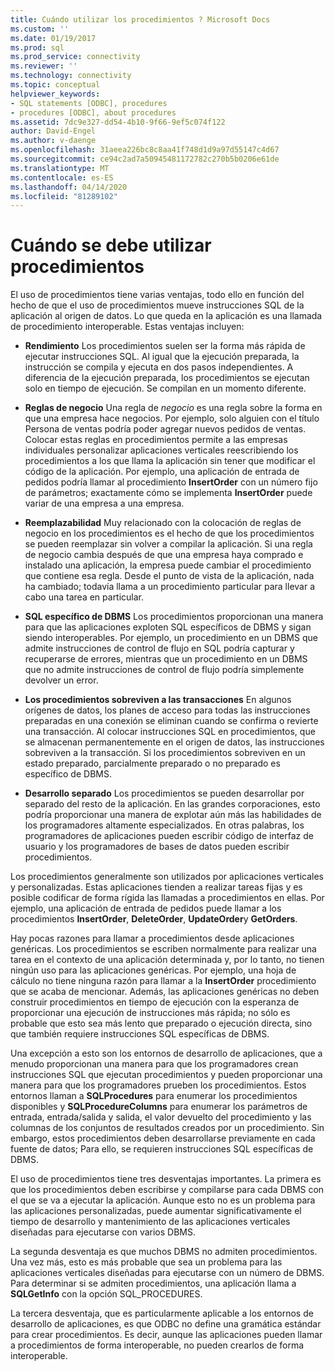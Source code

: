 ```yaml
---
title: Cuándo utilizar los procedimientos ? Microsoft Docs
ms.custom: ''
ms.date: 01/19/2017
ms.prod: sql
ms.prod_service: connectivity
ms.reviewer: ''
ms.technology: connectivity
ms.topic: conceptual
helpviewer_keywords:
- SQL statements [ODBC], procedures
- procedures [ODBC], about procedures
ms.assetid: 7dc9e327-dd54-4b10-9f66-9ef5c074f122
author: David-Engel
ms.author: v-daenge
ms.openlocfilehash: 31aeea226bc8c8aa41f748d1d9a97d55147c4d67
ms.sourcegitcommit: ce94c2ad7a50945481172782c270b5b0206e61de
ms.translationtype: MT
ms.contentlocale: es-ES
ms.lasthandoff: 04/14/2020
ms.locfileid: "81289102"
---
```

# <a name="when-to-use-procedures"></a>Cuándo se debe utilizar procedimientos
El uso de procedimientos tiene varias ventajas, todo ello en función del hecho de que el uso de procedimientos mueve instrucciones SQL de la aplicación al origen de datos. Lo que queda en la aplicación es una llamada de procedimiento interoperable. Estas ventajas incluyen:  
  
-   **Rendimiento** Los procedimientos suelen ser la forma más rápida de ejecutar instrucciones SQL. Al igual que la ejecución preparada, la instrucción se compila y ejecuta en dos pasos independientes. A diferencia de la ejecución preparada, los procedimientos se ejecutan solo en tiempo de ejecución. Se compilan en un momento diferente.  
  
-   **Reglas de negocio** Una regla de *negocio* es una regla sobre la forma en que una empresa hace negocios. Por ejemplo, solo alguien con el título Persona de ventas podría poder agregar nuevos pedidos de ventas. Colocar estas reglas en procedimientos permite a las empresas individuales personalizar aplicaciones verticales reescribiendo los procedimientos a los que llama la aplicación sin tener que modificar el código de la aplicación. Por ejemplo, una aplicación de entrada de pedidos podría llamar al procedimiento **InsertOrder** con un número fijo de parámetros; exactamente cómo se implementa **InsertOrder** puede variar de una empresa a una empresa.  
  
-   **Reemplazabilidad** Muy relacionado con la colocación de reglas de negocio en los procedimientos es el hecho de que los procedimientos se pueden reemplazar sin volver a compilar la aplicación. Si una regla de negocio cambia después de que una empresa haya comprado e instalado una aplicación, la empresa puede cambiar el procedimiento que contiene esa regla. Desde el punto de vista de la aplicación, nada ha cambiado; todavía llama a un procedimiento particular para llevar a cabo una tarea en particular.  
  
-   **SQL específico de DBMS** Los procedimientos proporcionan una manera para que las aplicaciones exploten SQL específicos de DBMS y sigan siendo interoperables. Por ejemplo, un procedimiento en un DBMS que admite instrucciones de control de flujo en SQL podría capturar y recuperarse de errores, mientras que un procedimiento en un DBMS que no admite instrucciones de control de flujo podría simplemente devolver un error.  
  
-   **Los procedimientos sobreviven a las transacciones** En algunos orígenes de datos, los planes de acceso para todas las instrucciones preparadas en una conexión se eliminan cuando se confirma o revierte una transacción. Al colocar instrucciones SQL en procedimientos, que se almacenan permanentemente en el origen de datos, las instrucciones sobreviven a la transacción. Si los procedimientos sobreviven en un estado preparado, parcialmente preparado o no preparado es específico de DBMS.  
  
-   **Desarrollo separado** Los procedimientos se pueden desarrollar por separado del resto de la aplicación. En las grandes corporaciones, esto podría proporcionar una manera de explotar aún más las habilidades de los programadores altamente especializados. En otras palabras, los programadores de aplicaciones pueden escribir código de interfaz de usuario y los programadores de bases de datos pueden escribir procedimientos.  
  
 Los procedimientos generalmente son utilizados por aplicaciones verticales y personalizadas. Estas aplicaciones tienden a realizar tareas fijas y es posible codificar de forma rígida las llamadas a procedimientos en ellas. Por ejemplo, una aplicación de entrada de pedidos puede llamar a los procedimientos **InsertOrder**, **DeleteOrder**, **UpdateOrder**y **GetOrders**.  
  
 Hay pocas razones para llamar a procedimientos desde aplicaciones genéricas. Los procedimientos se escriben normalmente para realizar una tarea en el contexto de una aplicación determinada y, por lo tanto, no tienen ningún uso para las aplicaciones genéricas. Por ejemplo, una hoja de cálculo no tiene ninguna razón para llamar a la **InsertOrder** procedimiento que se acaba de mencionar. Además, las aplicaciones genéricas no deben construir procedimientos en tiempo de ejecución con la esperanza de proporcionar una ejecución de instrucciones más rápida; no sólo es probable que esto sea más lento que preparado o ejecución directa, sino que también requiere instrucciones SQL específicas de DBMS.  
  
 Una excepción a esto son los entornos de desarrollo de aplicaciones, que a menudo proporcionan una manera para que los programadores crean instrucciones SQL que ejecutan procedimientos y pueden proporcionar una manera para que los programadores prueben los procedimientos. Estos entornos llaman a **SQLProcedures** para enumerar los procedimientos disponibles y **SQLProcedureColumns** para enumerar los parámetros de entrada, entrada/salida y salida, el valor devuelto del procedimiento y las columnas de los conjuntos de resultados creados por un procedimiento. Sin embargo, estos procedimientos deben desarrollarse previamente en cada fuente de datos; Para ello, se requieren instrucciones SQL específicas de DBMS.  
  
 El uso de procedimientos tiene tres desventajas importantes. La primera es que los procedimientos deben escribirse y compilarse para cada DBMS con el que se va a ejecutar la aplicación. Aunque esto no es un problema para las aplicaciones personalizadas, puede aumentar significativamente el tiempo de desarrollo y mantenimiento de las aplicaciones verticales diseñadas para ejecutarse con varios DBMS.  
  
 La segunda desventaja es que muchos DBMS no admiten procedimientos. Una vez más, esto es más probable que sea un problema para las aplicaciones verticales diseñadas para ejecutarse con un número de DBMS. Para determinar si se admiten procedimientos, una aplicación llama a **SQLGetInfo** con la opción SQL_PROCEDURES.  
  
 La tercera desventaja, que es particularmente aplicable a los entornos de desarrollo de aplicaciones, es que ODBC no define una gramática estándar para crear procedimientos. Es decir, aunque las aplicaciones pueden llamar a procedimientos de forma interoperable, no pueden crearlos de forma interoperable.
